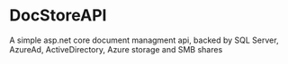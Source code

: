 # DocStoreAPI
A simple asp.net core document managment api, backed by SQL Server, AzureAd, ActiveDirectory, Azure storage and SMB shares
